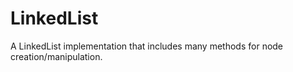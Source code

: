 # LinkedList
A LinkedList implementation that includes many methods for node creation/manipulation. 
